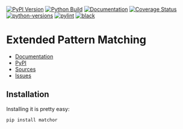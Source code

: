 [![PyPI Version](https://badge.fury.io/py/matchor.svg)](https://badge.fury.io/py/matchor)
[![Python Build](https://github.com/nbiotcloud/matchor/actions/workflows/main.yml/badge.svg)](https://github.com/nbiotcloud/matchor/actions/workflows/main.yml)
[![Documentation](https://readthedocs.org/projects/matchor/badge/?version=stable)](https://matchor.readthedocs.io/en/stable/?badge=stable)
[![Coverage Status](https://coveralls.io/repos/github/nbiotcloud/matchor/badge.svg?branch=main)](https://coveralls.io/github/nbiotcloud/matchor?branch=main)
[![python-versions](https://img.shields.io/pypi/pyversions/matchor.svg)](https://pypi.python.org/pypi/matchor)
[![pylint](https://img.shields.io/badge/linter-pylint-%231674b1?style=flat)](https://www.pylint.org/)
[![black](https://img.shields.io/badge/code%20style-black-000000.svg)](https://github.com/psf/black)

# Extended Pattern Matching

* [Documentation](https://matchor.readthedocs.io/en/stable/)
* [PyPI](https://pypi.org/project/matchor/)
* [Sources](https://github.com/nbiotcloud/matchor)
* [Issues](https://github.com/nbiotcloud/matchor/issues)

## Installation

Installing it is pretty easy:

```bash
pip install matchor
```
